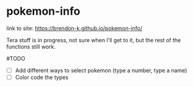 # pokemon-info
link to site: https://brendon-k.github.io/pokemon-info/

Tera stuff is in progress, not sure when I'll get to it, but the rest of the functions still work.

#TODO

- [ ] Add different ways to select pokemon (type a number, type a name)
- [ ] Color code the types